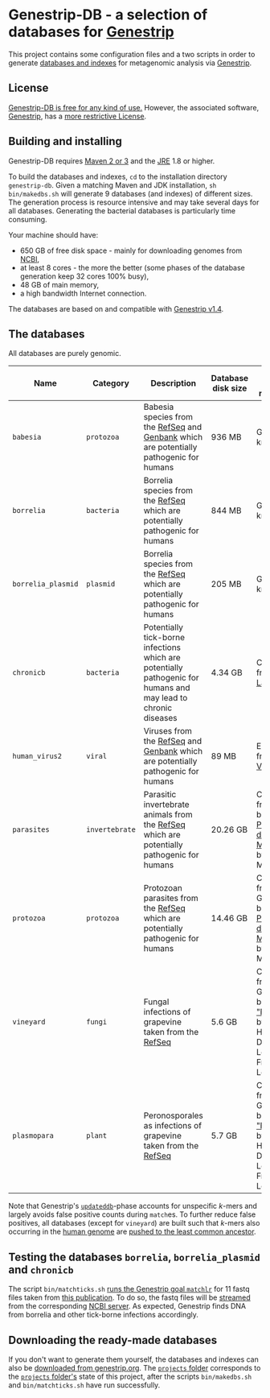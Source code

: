 **Genestrip-DB** - a selection of databases for [Genestrip](https://github.com/pfeiferd/genestrip)
===============================================
  
This project contains some configuration files and a two scripts in order to 
generate [databases and indexes](https://github.com/pfeiferd/genestrip/blob/master/README.md#generating-your-own-database) for metagenomic analysis via [Genestrip]([Genestrip](https://github.com/pfeiferd/genestrip).).

## License

[Genestrip-DB is free for any kind of use.](./LICENSE.txt) 
However, the associated software, [Genestrip](https://github.com/pfeiferd/genestrip), has a [more restrictive License](https://github.com/pfeiferd/genestrip#license). 

## Building and installing

Genestrip-DB requires [Maven 2 or 3](https://maven.apache.org/) and the [JRE](https://jdk.java.net/) 1.8 or higher.

To build the databases and indexes, `cd` to the installation directory `genestrip-db`. Given a matching Maven and JDK installation, `sh bin/makedbs.sh` 
will generate 9 databases (and indexes) of different sizes. The generation process is resource intensive and may take several days for all databases.
Generating the bacterial databases is particularly time consuming.

Your machine should have:
* 650 GB of free disk space - mainly for downloading genomes from [NCBI](https://www.ncbi.nlm.nih.gov/),
* at least 8 cores - the more the better (some phases of the database generation keep 32 cores 100% busy),
* 48 GB of main memory,
* a high bandwidth Internet connection.

The databases are based on and compatible with [Genestrip v1.4](https://github.com/pfeiferd/genestrip/releases/tag/v1.4).

## The databases

All databases are purely genomic.

| Name        | Category |Description | Database disk size   | Sources and references |
| ----------- | -----|------ | ----------- | ---------------------- |
| `babesia`     | `protozoa` | Babesia species from the [RefSeq](https://ftp.ncbi.nlm.nih.gov/refseq/release/) and [Genbank](https://ftp.ncbi.nlm.nih.gov/genomes/genbank/) which are potentially pathogenic for humans | 936 MB | General knowledge |
| `borrelia`   | `bacteria` | Borrelia species from the [RefSeq](https://ftp.ncbi.nlm.nih.gov/refseq/release/) which are potentially pathogenic for humans  | 844 MB | General knowledge |
| `borrelia_plasmid`    | `plasmid`  | Borrelia species from the [RefSeq](https://ftp.ncbi.nlm.nih.gov/refseq/release/) which are potentially pathogenic for humans  | 205 MB | General knowledge |
| `chronicb`    | `bacteria`  | Potentially tick-borne infections which are potentially pathogenic for humans and may lead to chronic diseases | 4.34 GB | Collected from [Armin Labs](https://arminlabs.com/en/services) |
| `human_virus2`    | `viral`  | Viruses from the [RefSeq](https://ftp.ncbi.nlm.nih.gov/refseq/release/) and [Genbank](https://ftp.ncbi.nlm.nih.gov/genomes/genbank/) which are potentially pathogenic for humans |89 MB | Extracted from the [Viral Zone](https://viralzone.expasy.org/678) |
| `parasites` | `invertebrate` | Parasitic invertebrate animals from the [RefSeq](https://ftp.ncbi.nlm.nih.gov/refseq/release/) which are potentially pathogenic for humans | 20.26 GB | Collected from the book ["Die Parasiten des Menschen"](https://link.springer.com/book/10.1007/978-3-662-65315-9) by Heinz Mehlhorn |
| `protozoa` | `protozoa` | Protozoan parasites from the [RefSeq](https://ftp.ncbi.nlm.nih.gov/refseq/release/) which are potentially pathogenic for humans | 14.46 GB | Collected from the German book ["Die Parasiten des Menschen"](https://link.springer.com/book/10.1007/978-3-662-65315-9) by Heinz Mehlhorn |
| `vineyard` | `fungi` | Fungal infections of grapevine taken from the [RefSeq](https://ftp.ncbi.nlm.nih.gov/refseq/release/) | 5.6 GB | Collected from the German book ["Rebschutz"](https://books.google.de/books/about/Rebschutz_Taschenbuch.html?id=ov1JAAAAYAAJ&redir_esc=y) by Walter Hildebrand, Dieter Lorenz and Friedrich Louis |
| `plasmopara` | `plant` | Peronosporales as infections of grapevine taken from the [RefSeq](https://ftp.ncbi.nlm.nih.gov/refseq/release/) | 5.7 GB | Collected from the German book ["Rebschutz"](https://books.google.de/books/about/Rebschutz_Taschenbuch.html?id=ov1JAAAAYAAJ&redir_esc=y) by Walter Hildebrand, Dieter Lorenz and Friedrich Louis |


Note that Genestrip's [`updateddb`](https://github.com/pfeiferd/genestrip/blob/master/Goals.md)-phase accounts for unspecific *k*-mers and largely avoids false positive counts during `match`es.
To further reduce false positives, all databases (except for `vineyard`) are built such that *k*-mers also occurring in the [human genome](https://ftp.ncbi.nlm.nih.gov/genomes/all/GCA/000/001/405/GCA_000001405.29_GRCh38.p14/GCA_000001405.29_GRCh38.p14_genomic.fna.gz) 
are [pushed to the least common ancestor](https://github.com/pfeiferd/genestrip/blob/master/README.md#manually-adding-fasta-files).

## Testing the databases `borrelia`, `borrelia_plasmid` and `chronicb`

The script `bin/matchticks.sh` [runs the Genestrip goal `matchlr`](https://github.com/pfeiferd/genestrip/blob/master/README.md#usage-and-goals) for 11 fastq files taken from [this publication](https://www.ncbi.nlm.nih.gov/pmc/articles/PMC10328957/).
To do so, the fastq files will be [streamed](https://github.com/pfeiferd/genestrip/blob/master/README.md#reading-streaming-and-downloading-fastq-files) from the corresponding [NCBI server](https://www.be-md.ncbi.nlm.nih.gov).
As expected, Genestrip finds DNA from borrelia and other tick-borne infections accordingly.

## Downloading the ready-made databases

If you don't want to generate them yourself, the databases and indexes can also be [downloaded from genestrip.org](https://www.genestrip.org/files/data).
The [`projects` folder](https://www.genestrip.org/files/data/projects/) corresponds 
to the [`projects` folder's](https://github.com/pfeiferd/genestrip-db/tree/master/data/projects) state of this project, after the scripts `bin/makedbs.sh` and `bin/matchticks.sh` have run successfully.



